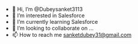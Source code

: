 - 👋 Hi, I’m @Dubeysanket3113
- 👀 I’m interested in Salesforce
- 🌱 I’m currently learning Salesforce
- 💞️ I’m looking to collaborate on ...
- 📫 How to reach me sanketdubey31@gmail.com

<!---
Dubeysanket3113/Dubeysanket3113 is a ✨ special ✨ repository because its `README.md` (this file) appears on your GitHub profile.
You can click the Preview link to take a look at your changes.
--->
